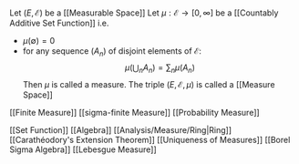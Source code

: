 Let $(E,\mathcal{E})$ be a [[Measurable Space]]
Let $\mu:\mathcal{E}\to[0,\infty]$ be a [[Countably Additive Set Function]] i.e.
- $\mu(\emptyset)=0$
- for any sequence $(A_{n})$ of disjoint elements of $\mathcal{E}$:
$$
\mu\left( \bigcup_{n} A_{n} \right) = \sum_{n} \mu(A_{n})
$$
Then $\mu$ is called a measure.
The triple $(E,\mathcal{E},\mu)$ is called a [[Measure Space]]

[[Finite Measure]]
[[sigma-finite Measure]]
[[Probability Measure]]

[[Set Function]]
[[Algebra]]
[[Analysis/Measure/Ring|Ring]]
[[Carathéodory's Extension Theorem]]
[[Uniqueness of Measures]]
[[Borel Sigma Algebra]]
[[Lebesgue Measure]]